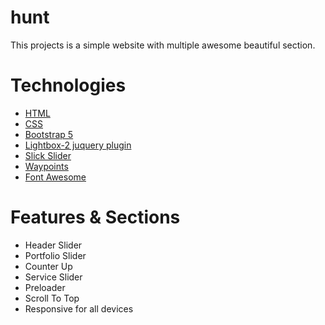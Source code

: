 # hunt
This projects is a simple website with multiple awesome beautiful section.

# Technologies
* <a href="https://en.wikipedia.org/wiki/HTML">HTML</a>
* <a href="https://en.wikipedia.org/wiki/CSS">CSS</a>
* <a href="https://getbootstrap.com/docs/5.0/getting-started/introduction/">Bootstrap 5</a>
* <a href="https://lokeshdhakar.com/projects/lightbox2/">Lightbox-2 juquery plugin</a>
* <a href="https://kenwheeler.github.io/slick/">Slick Slider</a>
* <a href="https://github.com/imakewebthings/waypoints">Waypoints</a>
* <a href="https://fontawesome.com/">Font Awesome</a>

# Features & Sections
* Header Slider
* Portfolio Slider
* Counter Up
* Service Slider
* Preloader
* Scroll To Top
* Responsive for all devices
